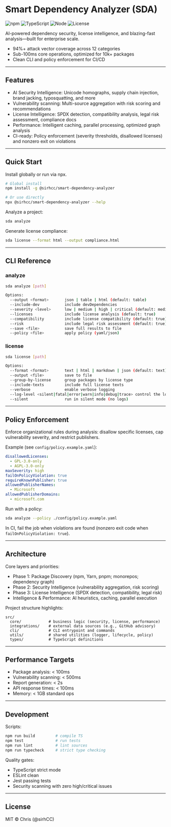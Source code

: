 # Smart Dependency Analyzer (SDA)

![npm](https://img.shields.io/npm/v/@sirhcc/smart-dependency-analyzer?color=blue)
![TypeScript](https://img.shields.io/badge/TypeScript-5.x-3178C6?logo=typescript&logoColor=white)
![Node](https://img.shields.io/badge/Node-%E2%89%A518-green)
![License](https://img.shields.io/badge/License-MIT-yellow)

AI-powered dependency security, license intelligence, and blazing-fast analysis—built for enterprise scale.

- 94%+ attack vector coverage across 12 categories
- Sub-100ms core operations, optimized for 10k+ packages
- Clean CLI and policy enforcement for CI/CD

---

## Features

- AI Security Intelligence: Unicode homographs, supply chain injection, brand jacking, typosquatting, and more
- Vulnerability scanning: Multi-source aggregation with risk scoring and recommendations
- License Intelligence: SPDX detection, compatibility analysis, legal risk assessment, compliance docs
- Performance: Intelligent caching, parallel processing, optimized graph analysis
- CI-ready: Policy enforcement (severity thresholds, disallowed licenses) and nonzero exit on violations

---

## Quick Start

Install globally or run via npx.

```bash
# Global install
npm install -g @sirhcc/smart-dependency-analyzer

# Or use directly
npx @sirhcc/smart-dependency-analyzer --help
```

Analyze a project:

```bash
sda analyze
```

Generate license compliance:

```bash
sda license --format html --output compliance.html
```

---

## CLI Reference

### analyze

```bash
sda analyze [path]

Options:
  --output <format>       json | table | html (default: table)
  --include-dev           include devDependencies
  --severity <level>      low | medium | high | critical (default: medium)
  --licenses              include license analysis (default: true)
  --compatibility         include license compatibility (default: true)
  --risk                  include legal risk assessment (default: true)
  --save <file>           save full results to file
  --policy <file>         apply policy (yaml/json)
```

### license

```bash
sda license [path]

Options:
  --format <format>       text | html | markdown | json (default: text)
  --output <file>         save to file
  --group-by-license      group packages by license type
  --include-texts         include full license texts
  --verbose               enable verbose logging
  --log-level <silent|fatal|error|warn|info|debug|trace> control the log level
  --silent                run in silent mode (no logs)
```

---

## Policy Enforcement

Enforce organizational rules during analysis: disallow specific licenses, cap vulnerability severity, and restrict publishers.

Example (see `config/policy.example.yaml`):

```yaml
disallowedLicenses:
  - GPL-3.0-only
  - AGPL-3.0-only
maxSeverity: high
failOnPolicyViolation: true
requireKnownPublisher: true
allowedPublisherNames:
  - Microsoft
allowedPublisherDomains:
  - microsoft.com
```

Run with a policy:

```bash
sda analyze --policy ./config/policy.example.yaml
```

In CI, fail the job when violations are found (nonzero exit code when `failOnPolicyViolation: true`).

---

## Architecture

Core layers and priorities:

- Phase 1: Package Discovery (npm, Yarn, pnpm; monorepos; dependency graph)
- Phase 2: Security Intelligence (vulnerability aggregation, risk scoring)
- Phase 3: License Intelligence (SPDX detection, compatibility, legal risk)
- Intelligence & Performance: AI heuristics, caching, parallel execution

Project structure highlights:

```text
src/
  core/            # business logic (security, license, performance)
  integrations/    # external data sources (e.g., GitHub advisory)
  cli/             # CLI entrypoint and commands
  utils/           # shared utilities (logger, lifecycle, policy)
  types/           # TypeScript definitions
```

---

## Performance Targets

- Package analysis: < 100ms
- Vulnerability scanning: < 500ms
- Report generation: < 2s
- API response times: < 100ms
- Memory: < 1GB standard ops

---

## Development

Scripts:

```bash
npm run build         # compile TS
npm test              # run tests
npm run lint          # lint sources
npm run typecheck     # strict type checking
```

Quality gates:

- TypeScript strict mode
- ESLint clean
- Jest passing tests
- Security scanning with zero high/critical issues

---

## License

MIT © Chris (@sirhCC)
